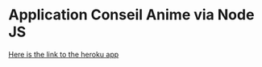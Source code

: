 # Application Conseil Anime via Node JS

[Here is the link to the heroku app](https://salty-ocean-70640.herokuapp.com/)
    